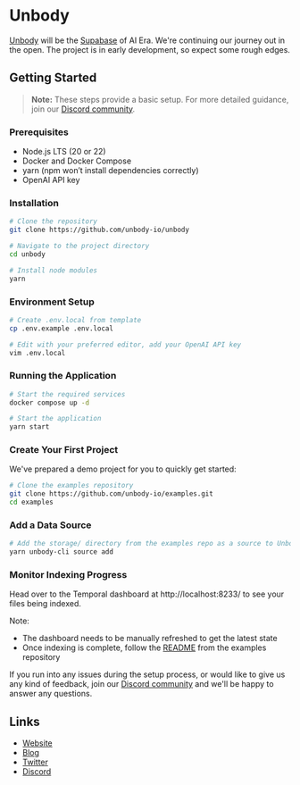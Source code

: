 # Unbody

[Unbody](https://unbody.io/) will be the [Supabase](https://supabase.com/) of AI Era. We're continuing our journey out in the open. The project is in early development, so expect some rough edges.

## Getting Started

> **Note:** These steps provide a basic setup. For more detailed guidance, join our [Discord community](https://discord.gg/UX8WKEsVPu).

### Prerequisites

- Node.js LTS (20 or 22)
- Docker and Docker Compose
- yarn (npm won’t install dependencies correctly)
- OpenAI API key

### Installation

```bash
# Clone the repository
git clone https://github.com/unbody-io/unbody

# Navigate to the project directory
cd unbody

# Install node modules
yarn
```

### Environment Setup

```bash
# Create .env.local from template
cp .env.example .env.local

# Edit with your preferred editor, add your OpenAI API key
vim .env.local
```

### Running the Application

```bash
# Start the required services
docker compose up -d

# Start the application
yarn start
```

### Create Your First Project

We've prepared a demo project for you to quickly get started:

```bash
# Clone the examples repository
git clone https://github.com/unbody-io/examples.git
cd examples
```

### Add a Data Source

```bash
# Add the storage/ directory from the examples repo as a source to Unbody
yarn unbody-cli source add
```

### Monitor Indexing Progress

Head over to the Temporal dashboard at http://localhost:8233/ to see your files being indexed.

Note:

- The dashboard needs to be manually refreshed to get the latest state
- Once indexing is complete, follow the [README](https://github.com/unbody-io/examples) from the examples repository

If you run into any issues during the setup process, or would like to give us any kind of feedback, join our [Discord community](https://discord.gg/UX8WKEsVPu) and we'll be happy to answer any questions.

## Links

- [Website](https://unbody.io/)
- [Blog](https://unbody.io/blog)
- [Twitter](https://twitter.com/unbody_io)
- [Discord](https://discord.gg/UX8WKEsVPu)
